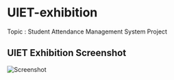 # UIET-exhibition
 Topic : Student Attendance Management System Project
## UIET Exhibition Screenshot

![Screenshot](https://github.com/deev-narayan/UIET-exhibition/issues/2#issue-3029991784)